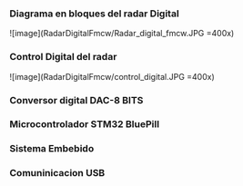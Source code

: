 ### Diagrama en bloques del radar Digital

![image](RadarDigitalFmcw/Radar_digital_fmcw.JPG =400x)

### Control Digital del radar 
![image](RadarDigitalFmcw/control_digital.JPG =400x)

### Conversor digital DAC-8 BITS

### Microcontrolador STM32 BluePill


### Sistema Embebido


### Comuninicacion USB



